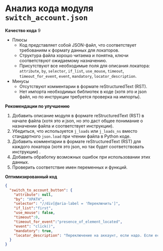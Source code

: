# Анализ кода модуля `switch_account.json`

**Качество кода**
9
- Плюсы
    - Код представляет собой JSON-файл, что соответствует требованиям к формату данных для локаторов.
    -  Структура файла хорошо читаема и понятна, ключи соответствуют ожидаемому назначению.
    -  Присутствуют все необходимые поля для описания локатора: `attribute`, `by`, `selector`, `if_list`, `use_mouse`, `timeout`, `timeout_for_event`, `event`, `mandatory`, `locator_description`.
- Минусы
    - Отсутствуют комментарии в формате reStructuredText (RST).
    - Нет импорта необходимых библиотек в коде (хотя это и json файл, но по инструкции требуется проверка на импорты).

**Рекомендации по улучшению**

1.  Добавить описание модуля в формате reStructuredText (RST) в начале файла (хотя это и json, но это даст общее понимание о назначении файла и соответствует инструкции).
2.  Убедиться, что используется `j_loads` или `j_loads_ns` вместо стандартного `json.load` при чтении файла в Python коде.
3.  Добавить комментарии в формате reStructuredText (RST) для каждого локатора (хотя это json, но так будет соответствовать инструкции) .
4.  Добавить обработку возможных ошибок при использовании этих данных.
5.  Проверить соответствие имен переменных и функций.

**Оптимизированный код**
```json
{
  "switch_to_account_button": {
    "attribute": null,
    "by": "XPATH",
    "selector": "//div[@aria-label = 'Переключить']",
    "if_list":"first",
    "use_mouse": false,
    "timeout":0,
    "timeout_for_event":"presence_of_element_located",
    "event": "click()",
    "mandatory": true,
    "locator_description": "Переключение на аккаунт, если надо. Если есть кнопка - нажимаю"
  }
}
```